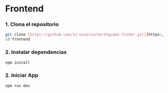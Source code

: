 # Frontend

### 1. Clona el repositorio

```bash
git clone [https://github.com/tu-usuario/earthquake-finder.git](https://github.com/erre-team-si/frontend)
cd frontend
```
### 2. Instalar dependencias

```bash
npm install
```

### 2. Iniciar App

```bash
npm run dev
```
